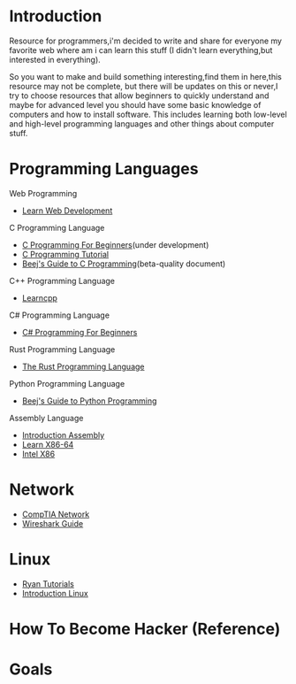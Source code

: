 # Introduction
Resource for programmers,i'm decided to write and share for everyone my favorite web where am i can learn this stuff (I didn't learn everything,but interested in everything).

So you want to make and build something interesting,find them in here,this resource may not be complete, but there will be updates on this or never,I try to choose resources that allow beginners to quickly understand and maybe for advanced level
you should have some basic knowledge of computers and how to install software.
This includes learning both low-level and high-level programming languages and other things about computer stuff.

# Programming Languages

Web Programming
- [Learn Web Development](https://developer.mozilla.org/en-US/docs/Learn)

C Programming Language  
- [C Programming For Beginners](https://en.wikibooks.org/wiki/C_Programming)(under development)
- [C Programming Tutorial](https://www.techcrashcourse.com/2015/05/c-programming-language-tutorial.html)
- [Beej's Guide to C Programming](https://beej.us/guide/bgc/)(beta-quality document)

C++ Programming Language
- [Learncpp](https://www.learncpp.com/)

C# Programming Language
- [C# Programming For Beginners](https://learn.microsoft.com/en-us/training/paths/get-started-c-sharp-part-1/?WT.mc_id=dotnet-35129-website)

Rust Programming Language
- [The Rust Programming Language](https://doc.rust-lang.org/book/) 

Python Programming Language
- [Beej's Guide to Python Programming](https://beej.us/guide/bgpython/)

Assembly Language
- [Introduction Assembly ](https://www.investopedia.com/terms/a/assembly-language.asp)
- [Learn X86-64](https://gpfault.net/posts/asm-tut-0.txt.html)
- [Intel X86](https://www.cs.virginia.edu/~evans/cs216/guides/x86.html)

# Network
- [CompTIA Network](https://www.howtonetwork.com/comptia-network-study-guide-free/)
- [Wireshark Guide](https://www.wireshark.org/docs/wsug_html_chunked/)

# Linux
- [Ryan Tutorials](https://ryanstutorials.net/linuxtutorial/)
- [Introduction Linux](https://tldp.org/LDP/intro-linux/html/index.html)

# How To Become Hacker (Reference)


# Goals


